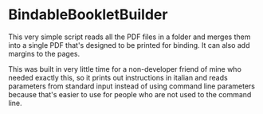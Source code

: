 # BindableBookletBuilder
This very simple script reads all the PDF files in a folder and merges them into a single PDF that's designed to be printed for binding.
It can also add margins to the pages.

This was built in very little time for a non-developer friend of mine who needed exactly this, so it prints out instructions in italian and reads parameters from standard input instead of using command line parameters because that's easier to use for people who are not used to the command line.
